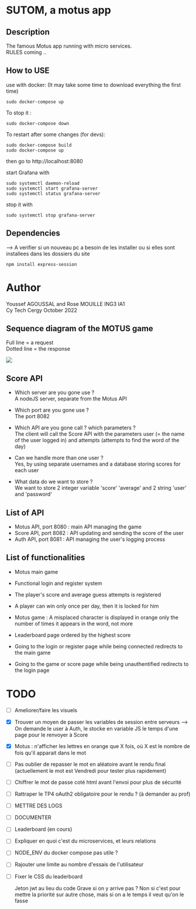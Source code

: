 # SUTOM, a motus app

## Description 

The famous Motus app running with micro services.\
RULES coming ..  

 ## How to USE
 
 use with docker: (It may take some time to download everything the first time)
 
 ```
 sudo docker-compose up
 ```
 
 To stop it :
 ```
 sudo docker-compose down
 ```

To restart after some changes (for devs):
 ```
sudo docker-compose build
sudo docker-compose up
```


then go to http://localhost:8080

start Grafana with 
 ```
 sudo systemctl daemon-reload
 sudo systemctl start grafana-server
 sudo systemctl status grafana-server
 ```
stop it with 
 ```
 sudo systemctl stop grafana-server
 ```

## Dependencies
--> A verifier si un nouveau pc a besoin de les installer ou si elles sont installees dans les dossiers du site
 ```
 npm install express-session
 ```


# Author
Youssef AGOUSSAL and Rose MOUILLE ING3 IA1\
Cy Tech Cergy October 2022

## Sequence diagram of the MOTUS game
Full line = a request\
Dotted line = the response

[![](https://mermaid.ink/img/pako:eNp9kstqwzAQRX9lmE0XsZO9FoHSQumiUAjdGYqwxrGKHqk0Ig0h_175IYrd0lmJuUd3rh5XbL0iFBjpM5Fr6VHLY5C2cZDrwWhyXO_3z07R1_YjCrCeU9z2bM2EFKXO1Gbil9DK6T5xPxrtjsTvKVKYgLm_sBlUJy39Mtn85NmdfVD_RBlkWBlkvcivRl4o3EXgoClCcqwN9ARn7eJ66KH1gcahJVgFkpnsiWe2EFAv-beTkkzjtjwqDv0_NkAJ9ZStodNOx57ms5XCCi0FK7XKb3YdtAa5p3xHKPJSUSeT4QYbd8uoTOwPF9ei4JCowjTmmJ8YRSdNzF1Smn14mf7B-B1u303Yryc)](https://mermaid.live/edit#pako:eNp9kstqwzAQRX9lmE0XsZO9FoHSQumiUAjdGYqwxrGKHqk0Ig0h_175IYrd0lmJuUd3rh5XbL0iFBjpM5Fr6VHLY5C2cZDrwWhyXO_3z07R1_YjCrCeU9z2bM2EFKXO1Gbil9DK6T5xPxrtjsTvKVKYgLm_sBlUJy39Mtn85NmdfVD_RBlkWBlkvcivRl4o3EXgoClCcqwN9ARn7eJ66KH1gcahJVgFkpnsiWe2EFAv-beTkkzjtjwqDv0_NkAJ9ZStodNOx57ms5XCCi0FK7XKb3YdtAa5p3xHKPJSUSeT4QYbd8uoTOwPF9ei4JCowjTmmJ8YRSdNzF1Smn14mf7B-B1u303Yryc)


## Score API
- Which server are you gone use ?\
A nodeJS server, separate from the Motus API


- Which port are you gone use ?\
The port 8082


- Which API are you gone call ? which parameters ?\
The client will call the Score API with the parameters user 
(= the name of the user logged in) and attempts (attempts to find the word
of the day)


- Can we handle more than one user ?\
Yes, by using separate usernames and a database storing scores for each user


- What data do we want to store ?\
We want to store 2 integer variable 'score' 'average' and 2 string 'user' and
'password'

## List of API
- Motus API, port 8080 : main API managing the game
- Score API, port 8082 : API updating and sending the score of the user
- Auth API, port 8081 : API managing the user's logging process

## List of functionalities
- Motus main game
- Functional login and register system
- The player's score and average guess attempts is registered
- A player can win only once per day, then it is locked for him
- Motus game : A misplaced character is displayed in orange only the number of times it appears in the word, not more
- Leaderboard page ordered by the highest score


- Going to the login or register page while being connected redirects to the main game
- Going to the game or score page while being unauthentified redirects to the login page

# TODO
- [ ] Ameliorer/faire les visuels
- [X] Trouver un moyen de passer les variables de session entre serveurs --> On demande le user à Auth, le stocke en variable JS le temps d'une page pour le renvoyer à Score
- [X] Motus : n'afficher les lettres en orange que X fois, où X est le nombre de fois qu'il apparait dans le mot
- [ ] Pas oublier de repasser le mot en aléatoire avant le rendu final (actuellement le mot est Vendredi pour tester plus rapidement)
- [ ] Chiffrer le mot de passe coté html avant l'envoi pour plus de sécurité
- [ ] Rattraper le TP4 oAuth2 obligatoire pour le rendu ? (à demander au prof)
- [ ] METTRE DES LOGS
- [ ] DOCUMENTER
- [ ] Leaderboard (en cours)
- [ ] Expliquer en quoi c'est du microservices, et leurs relations
- [ ] NODE_ENV du docker compose pas utile ?
- [ ] Rajouter une limite au nombre d'essais de l'utilisateur
- [ ] Fixer le CSS du leaderboard


  
  Jeton jwt au lieu du code
  Grave si on y arrive pas ? Non si c'est pour mettre la priorité sur autre chose, mais si on a le temps il veut qu'on le fasse
